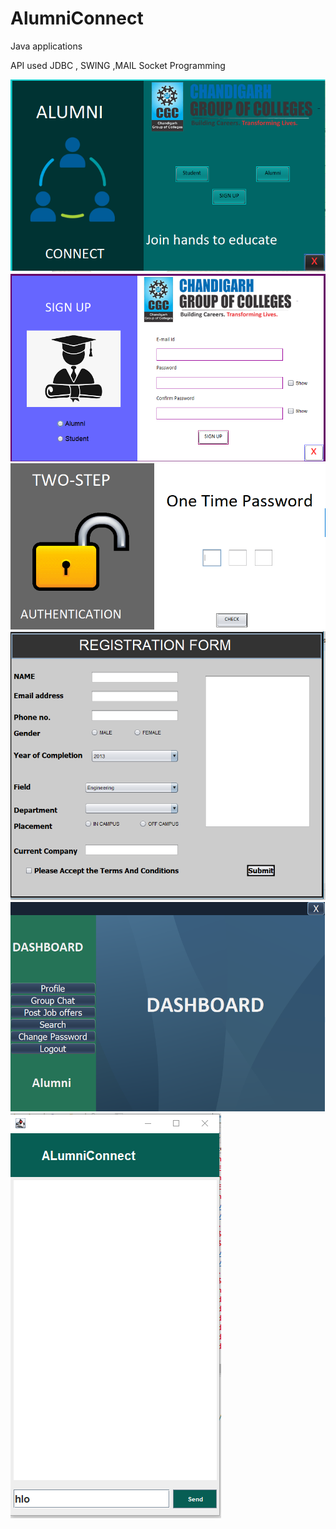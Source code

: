 # AlumniConnect
Java applications

API used JDBC , SWING ,MAIL
Socket Programming


![Front page](https://raw.githubusercontent.com/bhutianimukul/AlumniConnect/main/previewimages/front.PNG)
![Signup screen](https://raw.githubusercontent.com/bhutianimukul/AlumniConnect/main/previewimages/signup.PNG)
![otp](https://raw.githubusercontent.com/bhutianimukul/AlumniConnect/main/previewimages/otp.PNG)
![Registration screen](https://raw.githubusercontent.com/bhutianimukul/AlumniConnect/main/previewimages/reg.PNG)
![dashboard](https://raw.githubusercontent.com/bhutianimukul/AlumniConnect/main/previewimages/dash.PNG)
![Chat screen](https://raw.githubusercontent.com/bhutianimukul/AlumniConnect/main/previewimages/chat.PNG)
